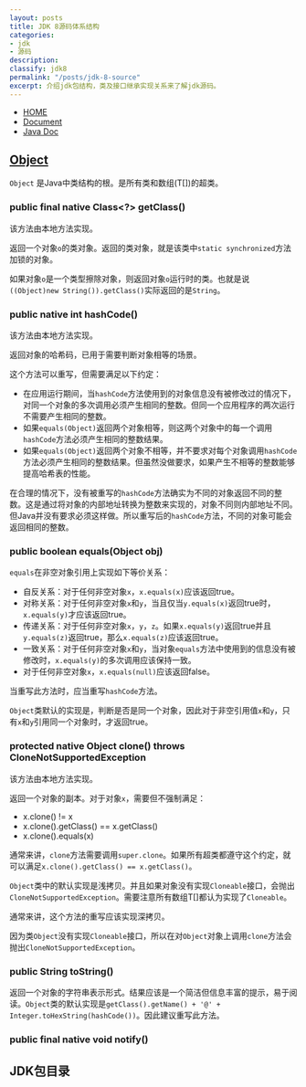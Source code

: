 ```yaml
---
layout: posts
title: JDK 8源码体系结构
categories:
- jdk
- 源码
description: 
classify: jdk8
permalink: "/posts/jdk-8-source"
excerpt: 介绍jdk包结构，类及接口继承实现关系来了解jdk源码。
---
```

 
+ [HOME](https://docs.oracle.com/javase/8/)
+ [Document](https://docs.oracle.com/javase/8/docs/technotes/tools/windows/toc.html)
+ [Java Doc](https://docs.oracle.com/javase/8/docs/api/index.html)

## [Object](https://docs.oracle.com/javase/8/docs/api/java/lang/Object.html)

`Object` 是Java中类结构的根。是所有类和数组(T[])的超类。

### public final native Class<?> getClass()

该方法由本地方法实现。

返回一个对象`o`的类对象。返回的类对象，就是该类中`static synchronized`方法加锁的对象。

如果对象`o`是一个类型擦除对象，则返回对象`o`运行时的类。也就是说`((Object)new String()).getClass()`实际返回的是`String`。

### public native int hashCode()

该方法由本地方法实现。

返回对象的哈希码，已用于需要判断对象相等的场景。

这个方法可以重写，但需要满足以下约定：

+ 在应用运行期间，当`hashCode`方法使用到的对象信息没有被修改过的情况下，对同一个对象的多次调用必须产生相同的整数。但同一个应用程序的两次运行不需要产生相同的整数。
+ 如果`equals(Object)`返回两个对象相等，则这两个对象中的每一个调用`hashCode`方法必须产生相同的整数结果。
+ 如果`equals(Object)`返回两个对象不相等，并不要求对每个对象调用`hashCode`方法必须产生相同的整数结果。但虽然没做要求，如果产生不相等的整数能够提高哈希表的性能。

在合理的情况下，没有被重写的`hashCode`方法确实为不同的对象返回不同的整数。这是通过将对象的内部地址转换为整数来实现的，对象不同则内部地址不同。但Java并没有要求必须这样做。所以重写后的`hashCode`方法，不同的对象可能会返回相同的整数。

### public boolean equals(Object obj)

`equals`在非空对象引用上实现如下等价关系：

+ 自反关系：对于任何非空对象`x`，`x.equals(x)`应该返回true。
+ 对称关系：对于任何非空对象`x`和`y`，当且仅当`y.equals(x)`返回true时，`x.equals(y)`才应该返回true。
+ 传递关系：对于任何非空对象`x`，`y`，`z`。如果`x.equals(y)`返回true并且`y.equals(z)`返回true，那么`x.equals(z)`应该返回true。
+ 一致关系：对于任何非空对象`x`和`y`，当对象`equals`方法中使用到的信息没有被修改时，`x.equals(y)`的多次调用应该保持一致。
+ 对于任何非空对象`x`，`x.equals(null)`应该返回false。

当重写此方法时，应当重写`hashCode`方法。

`Object`类默认的实现是，判断是否是同一个对象，因此对于非空引用值`x`和`y`，只有`x`和`y`引用同一个对象时，才返回true。

### protected native Object clone() throws CloneNotSupportedException

该方法由本地方法实现。

返回一个对象的副本。对于对象`x`，需要但不强制满足：

+ x.clone() != x
+ x.clone().getClass() == x.getClass()
+ x.clone().equals(x)

通常来讲，`clone`方法需要调用`super.clone`。如果所有超类都遵守这个约定，就可以满足`x.clone().getClass() == x.getClass()`。

`Object`类中的默认实现是浅拷贝。并且如果对象没有实现`Cloneable`接口，会抛出`CloneNotSupportedException`。需要注意所有数组T[]都认为实现了`Cloneable`。

通常来讲，这个方法的重写应该实现深拷贝。

因为类`Object`没有实现`Cloneable`接口，所以在对`Object`对象上调用`clone`方法会抛出`CloneNotSupportedException`。

### public String toString()

返回一个对象的字符串表示形式。结果应该是一个简洁但信息丰富的提示，易于阅读。`Object`类的默认实现是`getClass().getName() + '@' + Integer.toHexString(hashCode())`。因此建议重写此方法。

### public final native void notify()

## JDK包目录

